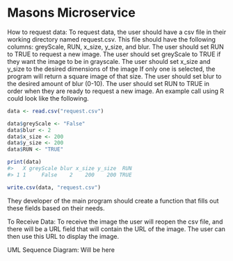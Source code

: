 
<!-- README.md is generated from README.Rmd. Please edit that file -->

# Masons Microservice

<!-- badges: start -->
<!-- badges: end -->

How to request data: To request data, the user should have a csv file in
their working directory named request.csv. This file should have the
following columns: greyScale, RUN, x_size, y_size, and blur. The user
should set RUN to TRUE to request a new image. The user should set
greyScale to TRUE if they want the image to be in grayscale. The user
should set x_size and y_size to the desired dimensions of the image If
only one is selected, the program will return a square image of that
size. The user should set blur to the desired amount of blur (0-10). The
user should set RUN to TRUE in order when they are ready to request a
new image. An example call using R could look like the following.

``` r
data <- read.csv("request.csv")

data$greyScale <- "False"
data$blur <- 2
data$x_size <- 200
data$y_size <- 200
data$RUN <- "TRUE"

print(data)
#>   X greyScale blur x_size y_size  RUN
#> 1 1     False    2    200    200 TRUE

write.csv(data, "request.csv")
```

They developer of the main program should create a function that fills
out these fields based on their needs.

To Receive Data: To receive the image the user will reopen the csv file,
and there will be a URL field that will contain the URL of the image.
The user can then use this URL to display the image.

UML Sequence Diagram: Will be here
